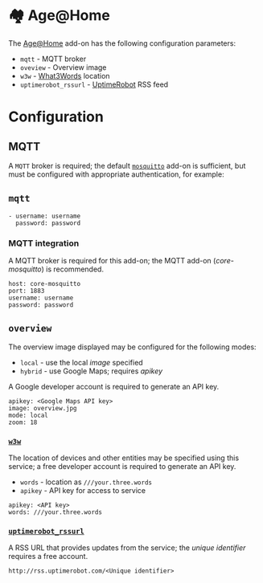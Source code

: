 # &#127960; Age@Home
The [Age@Home](http://github.com/ageathome) add-on has the following configuration parameters:

+ `mqtt` - MQTT broker
+ `oveview` - Overview image
+ `w3w` - [What3Words](http://what3words.com) location
+ `uptimerobot_rssurl` - [UptimeRobot](http://uptimerobot.com) RSS feed

# Configuration

## MQTT

A `MQTT` broker is required; the default [`mosquitto`](https://github.com/home-assistant/hassio-addons/tree/master/mosquitto) add-on is sufficient, but must be configured with appropriate authentication, for example:

## `mqtt`
```
- username: username
  password: password
```

### MQTT integration

A MQTT broker is required for this add-on; the MQTT add-on (_core-mosquitto_) is recommended.

```
host: core-mosquitto
port: 1883
username: username
password: password
```

## `overview`
The overview image displayed may be configured for the following modes:

+ `local` - use the local _image_ specified
+ `hybrid` - use Google Maps; requires _apikey_

A Google developer account is required to generate an API key.

```
apikey: <Google Maps API key>
image: overview.jpg
mode: local
zoom: 18
```

### [`w3w`](http://what3words.com)
The location of devices and other entities may be specified using this service; a free developer account is required to generate an API key.

 + `words` - location as `///your.three.words`
 + `apikey` - API key for access to service

```
apikey: <API key>
words: ///your.three.words
```


### [`uptimerobot_rssurl`](http://uptimerobot.com)

A RSS URL that provides updates from the service; the _unique identifier_ requires a free account.

```
http://rss.uptimerobot.com/<Unique identifier>
```
